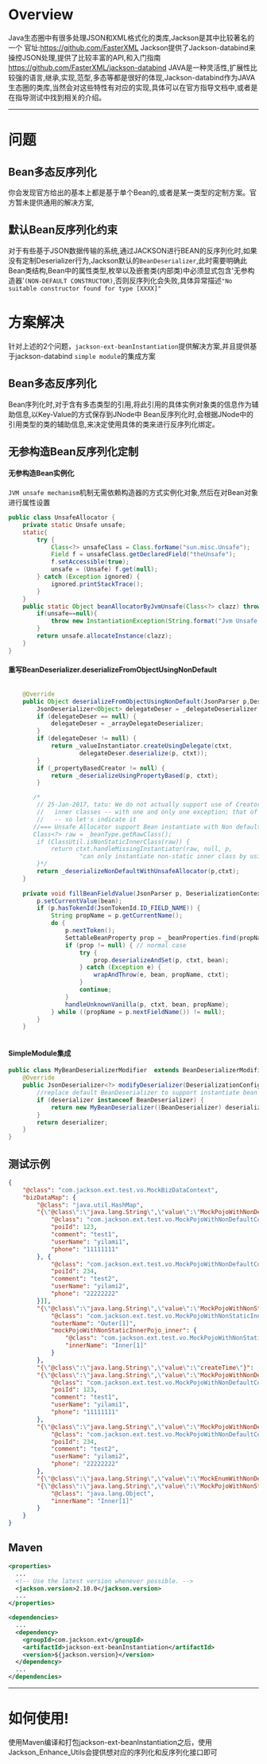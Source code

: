 # Overview

Java生态圈中有很多处理JSON和XML格式化的类库,Jackson是其中比较著名的一个
        官址:https://github.com/FasterXML
Jackson提供了Jackson-databind来操控JSON处理,提供了比较丰富的API,和入门指南 https://github.com/FasterXML/jackson-databind
JAVA是一种灵活性,扩展性比较强的语言,继承,实现,范型,多态等都是很好的体现,Jackson-databind作为JAVA生态圈的类库,当然会对这些特性有对应的实现,具体可以在官方指导文档中,或者是在指导测试中找到相关的介绍。

-----

# 问题

## Bean多态反序列化
你会发现官方给出的基本上都是基于单个Bean的,或者是某一类型的定制方案。官方暂未提供通用的解决方案,
## 默认Bean反序列化约束
对于有些基于JSON数据传输的系统,通过JACKSON进行BEAN的反序列化时,如果没有定制Deserializer行为,Jackson默认的`BeanDeserializer`,此时需要明确此Bean类结构,Bean中的属性类型,枚举以及嵌套类(内部类)中必须显式包含'无参构造器'`(NON-DEFAULT CONSTRUCTOR)`,否则反序列化会失败,具体异常描述`"No suitable constructor found for type [XXXX]"`

# 方案解决
针对上述的2个问题，`jackson-ext-beanInstantiation`提供解决方案,并且提供基于jackson-databind `simple module`的集成方案

## Bean多态反序列化
Bean序列化时,对于含有多态类型的引用,将此引用的具体实例对象类的信息作为辅助信息,以Key-Value的方式保存到JNode中
Bean反序列化时,会根据JNode中的引用类型的类的辅助信息,来决定使用具体的类来进行反序列化绑定。

## 无参构造Bean反序列化定制
#### 无参构造Bean实例化
`JVM unsafe mechanism`机制无需依赖构造器的方式实例化对象,然后在对Bean对象进行属性设置
```java
public class UnsafeAllocator {
    private static Unsafe unsafe;
    static{
        try {
            Class<?> unsafeClass = Class.forName("sun.misc.Unsafe");
            Field f = unsafeClass.getDeclaredField("theUnsafe");
            f.setAccessible(true);
            unsafe = (Unsafe) f.get(null);
        } catch (Exception ignored) {
            ignored.printStackTrace();
        }
    }
    public static Object beanAllocatorByJvmUnsafe(Class<?> clazz) throws InstantiationException {
        if(unsafe==null){
            throw new InstantiationException(String.format("Jvm Unsafe could't find,Make sure load unsafe security in [%s]",clazz.getName()));
        }
        return unsafe.allocateInstance(clazz);
    }
}
```

#### 重写BeanDeserializer.deserializeFromObjectUsingNonDefault

```java

    @Override
    public Object deserializeFromObjectUsingNonDefault(JsonParser p,DeserializationContext ctxt) throws IOException{
        JsonDeserializer<Object> delegateDeser = _delegateDeserializer;
        if (delegateDeser == null) {
            delegateDeser = _arrayDelegateDeserializer;
        }
        if (delegateDeser != null) {
            return _valueInstantiator.createUsingDelegate(ctxt,
                    delegateDeser.deserialize(p, ctxt));
        }
        if (_propertyBasedCreator != null) {
            return _deserializeUsingPropertyBased(p, ctxt);
        }

       /*
        // 25-Jan-2017, tatu: We do not actually support use of Creators for non-static
        //   inner classes -- with one and only one exception; that of default constructor!
        //   -- so let's indicate it
       //=== Unsafe Allocator support Bean instantiate with Non default creator,Include the non-static inner class =====
       Class<?> raw = _beanType.getRawClass();
        if (ClassUtil.isNonStaticInnerClass(raw)) {
            return ctxt.handleMissingInstantiator(raw, null, p,
                    "can only instantiate non-static inner class by using default, no-argument constructor");
        }*/
        return _deserializeNonDefaultWithUnsafeAllocator(p,ctxt);
    }
    
    private void fillBeanFieldValue(JsonParser p, DeserializationContext ctxt, Object bean) throws IOException {
        p.setCurrentValue(bean);
        if (p.hasTokenId(JsonTokenId.ID_FIELD_NAME)) {
            String propName = p.getCurrentName();
            do {
                p.nextToken();
                SettableBeanProperty prop = _beanProperties.find(propName);
                if (prop != null) { // normal case
                    try {
                        prop.deserializeAndSet(p, ctxt, bean);
                    } catch (Exception e) {
                        wrapAndThrow(e, bean, propName, ctxt);
                    }
                    continue;
                }
                handleUnknownVanilla(p, ctxt, bean, propName);
            } while ((propName = p.nextFieldName()) != null);
        }
    }
    
```

#### SimpleModule集成

```java
public class MyBeanDeserializerModifier  extends BeanDeserializerModifier {
    @Override
    public JsonDeserializer<?> modifyDeserializer(DeserializationConfig config, BeanDescription beanDesc, JsonDeserializer<?> deserializer) {
        //replace default BeanDeserializer to support instantiate bean with Non-default creator.
        if (deserializer instanceof BeanDeserializer) {
            return new MyBeanDeserializer((BeanDeserializer) deserializer);
        }
        return deserializer;
    }
}
```

## 测试示例

```json
{
	"@class": "com.jackson.ext.test.vo.MockBizDataContext",
	"bizDataMap": {
		"@class": "java.util.HashMap",
		"{\"@class\":\"java.lang.String\",\"value\":\"MockPojoWithNonDefaultConstructorList\"}": ["java.util.ArrayList", [{
			"@class": "com.jackson.ext.test.vo.MockPojoWithNonDefaultConstructor",
			"poiId": 123,
			"comment": "test1",
			"userName": "yilami1",
			"phone": "11111111"
		}, {
			"@class": "com.jackson.ext.test.vo.MockPojoWithNonDefaultConstructor",
			"poiId": 234,
			"comment": "test2",
			"userName": "yilami2",
			"phone": "22222222"
		}]],
		"{\"@class\":\"java.lang.String\",\"value\":\"MockPojoWithNonStaticInnerPojo_Outer\"}": {
			"@class": "com.jackson.ext.test.vo.MockPojoWithNonStaticInnerPojo_Outer",
			"outerName": "Outer[1]",
			"mockPojoWithNonStaticInnerPojo_inner": {
				"@class": "com.jackson.ext.test.vo.MockPojoWithNonStaticInnerPojo_Outer$MockPojoWithNonStaticInnerPojo_Inner",
				"innerName": "Inner[1]"
			}
		},
		"{\"@class\":\"java.lang.String\",\"value\":\"createTime\"}": ["java.util.Date", 1576838321729],
		"{\"@class\":\"java.lang.String\",\"value\":\"MockPojoWithNonDefaultConstructor1\"}": {
			"@class": "com.jackson.ext.test.vo.MockPojoWithNonDefaultConstructor",
			"poiId": 123,
			"comment": "test1",
			"userName": "yilami1",
			"phone": "11111111"
		},
		"{\"@class\":\"java.lang.String\",\"value\":\"MockPojoWithNonDefaultConstructor2\"}": {
			"@class": "com.jackson.ext.test.vo.MockPojoWithNonDefaultConstructor",
			"poiId": 234,
			"comment": "test2",
			"userName": "yilami2",
			"phone": "22222222"
		},
		"{\"@class\":\"java.lang.String\",\"value\":\"MockEnumWithNonDefaultCreator\"}": ["com.jackson.ext.test.Enum.MockEnumWithNonDefaultCreator", "NO"],
		"{\"@class\":\"java.lang.String\",\"value\":\"MockPojoWithNonStaticInnerPojo_Inner\"}": {
			"@class": "java.lang.Object",
			"innerName": "Inner[1]"
		}
	}
}

```

## Maven


```xml
<properties>
  ...
  <!-- Use the latest version whenever possible. -->
  <jackson.version>2.10.0</jackson.version>
  ...
</properties>

<dependencies>
  ...
  <dependency>
    <groupId>com.jackson.ext</groupId>
    <artifactId>jackson-ext-beanInstantiation</artifactId>
    <version>${jackson.version}</version>
  </dependency>
  ...
</dependencies>
```

-----

# 如何使用!
使用Maven编译和打包jackson-ext-beanInstantiation之后，使用Jackson_Enhance_Utils会提供想对应的序列化和反序列化接口即可






